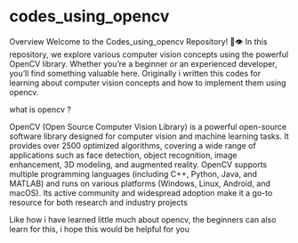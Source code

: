 # codes_using_opencv
Overview
Welcome to the Codes_using_opencv Repository! 🤖👁️ In this repository, we explore various computer vision concepts using the powerful OpenCV library. Whether you’re a beginner or an experienced developer, you’ll find something valuable here.
Originally i written this codes for learning about computer vision concepts and how to implement them using opencv. 

what is opencv ?

OpenCV (Open Source Computer Vision Library) is a powerful open-source software library designed for computer vision and machine learning tasks. It provides over 2500 optimized algorithms, covering a wide range of applications such as face detection, object recognition, image enhancement, 3D modeling, and augmented reality. OpenCV supports multiple programming languages (including C++, Python, Java, and MATLAB) and runs on various platforms (Windows, Linux, Android, and macOS). Its active community and widespread adoption make it a go-to resource for both research and industry projects


Like how i have learned little much about opencv, the beginners can also learn for this, i hope this would be helpful for you
